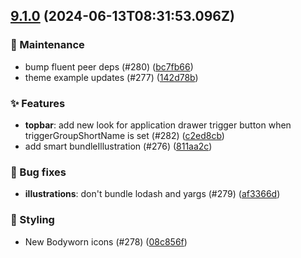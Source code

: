 ## [9.1.0](https://github.com/AxisCommunications/fluent-components/compare/59237c7b03f045b1acdde9a198a381abc275765f..c2ed8cb91f5c5f318026a1be8a5276391c1e816d) (2024-06-13T08:31:53.096Z)

### 🚧 Maintenance

  - bump fluent peer deps (#280) ([bc7fb66](https://github.com/AxisCommunications/fluent-components/commit/bc7fb6680ce094837cfb7f19ff20ead21d5ee757))
  - theme example updates (#277) ([142d78b](https://github.com/AxisCommunications/fluent-components/commit/142d78bb8a708ecea07747a08e703c286d86cd9f))

### ✨ Features

  - **topbar**: add new look for application drawer trigger button when triggerGroupShortName is set (#282) ([c2ed8cb](https://github.com/AxisCommunications/fluent-components/commit/c2ed8cb91f5c5f318026a1be8a5276391c1e816d))
  - add smart bundleIllustration (#276) ([811aa2c](https://github.com/AxisCommunications/fluent-components/commit/811aa2c68c87b6ea19e88e32815944e4fc93d3cb))

### 🐛 Bug fixes

  - **illustrations**: don't bundle lodash and yargs (#279) ([af3366d](https://github.com/AxisCommunications/fluent-components/commit/af3366de5073873c1c9ece83233fadfa7710ae03))

### 💄 Styling

  - New Bodyworn icons (#278) ([08c856f](https://github.com/AxisCommunications/fluent-components/commit/08c856f5723506b1808100cb108e56d4a5147e80))
